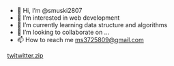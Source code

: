 - 👋 Hi, I’m @smuski2807
- 👀 I’m interested in web development
- 🌱 I’m currently learning data structure and algorithms
- 💞️ I’m looking to collaborate on ...
- 📫 How to reach me ms3725809@gmail.com
<!---
smuski2807/smuski2807 is a ✨ special ✨ repository because its `README.md` (this file) appears on your GitHub profile.
You can click the Preview link to take a look at your changes.
--->
[twitwitter.zip](https://github.com/smuski2807/smuski2807/files/6839459/twitwitter.zip)
